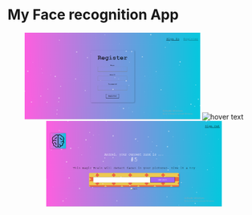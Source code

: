 # My Face recognition App

<p align="center">
  <img src="./images/register.png" width="350" title="hover text">
  <img src="./images/sigin.png" width="350" title="hover text">
  <img src="./images/home.png" width="350" title="hover text">
</p>